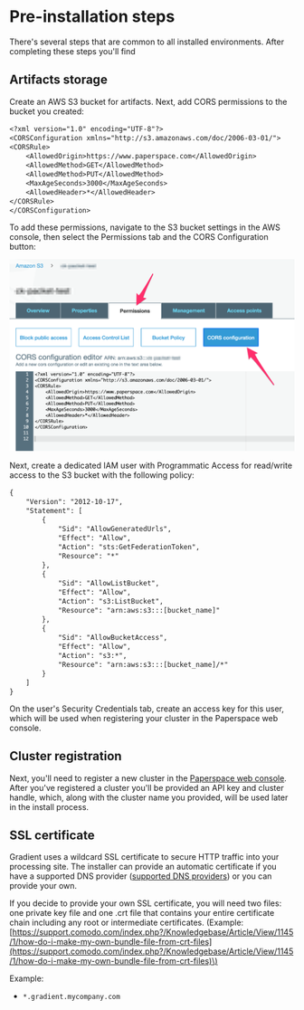 # Pre-installation steps

There's several steps that are common to all installed environments. After completing these steps you'll find

## Artifacts storage

Create an AWS S3 bucket for artifacts. Next, add CORS permissions to the bucket you created:

```text
<?xml version="1.0" encoding="UTF-8"?>
<CORSConfiguration xmlns="http://s3.amazonaws.com/doc/2006-03-01/">
<CORSRule>
    <AllowedOrigin>https://www.paperspace.com</AllowedOrigin>
    <AllowedMethod>GET</AllowedMethod>
    <AllowedMethod>PUT</AllowedMethod>
    <MaxAgeSeconds>3000</MaxAgeSeconds>
    <AllowedHeader>*</AllowedHeader>
</CORSRule>
</CORSConfiguration>
```

To add these permissions, navigate to the S3 bucket settings in the AWS console, then select the Permissions tab and the CORS Configuration button:

![](../../.gitbook/assets/s3_management_console%20%281%29.png)

Next, create a dedicated IAM user with Programmatic Access for read/write access to the S3 bucket with the following policy:

```text
{
    "Version": "2012-10-17",
    "Statement": [
        {
            "Sid": "AllowGeneratedUrls",
            "Effect": "Allow",
            "Action": "sts:GetFederationToken",
            "Resource": "*"
        },
        {
            "Sid": "AllowListBucket",
            "Effect": "Allow",
            "Action": "s3:ListBucket",
            "Resource": "arn:aws:s3:::[bucket_name]"
        },
        {
            "Sid": "AllowBucketAccess",
            "Effect": "Allow",
            "Action": "s3:*",
            "Resource": "arn:aws:s3:::[bucket_name]/*"
        }
    ]
}
```

On the user's Security Credentials tab, create an access key for this user, which will be used when registering your cluster in the Paperspace web console.

## Cluster registration

Next, you'll need to register a new cluster in the [Paperspace web console](https://www.paperspace.com/console/clusters). After you've registered a cluster you'll be provided an API key and cluster handle, which, along with the cluster name you provided, will be used later in the install process.

## SSL certificate

Gradient uses a wildcard SSL certificate to secure HTTP traffic into your processing site. The installer can provide an automatic certificate if you have a supported DNS provider \([supported DNS providers](lets-encrypt-dns-providers/)\) or you can provide your own.

If you decide to provide your own SSL certificate, you will need two files: one private key file and one .crt file that contains your entire certificate chain including any root or intermediate certificates. \(Example: [https://support.comodo.com/index.php?/Knowledgebase/Article/View/1145/1/how-do-i-make-my-own-bundle-file-from-crt-files](https://support.comodo.com/index.php?/Knowledgebase/Article/View/1145/1/how-do-i-make-my-own-bundle-file-from-crt-files)\)

Example:

* `*.gradient.mycompany.com`


